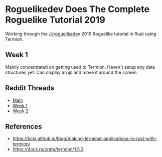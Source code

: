 # Roguelikedev Does The Complete Roguelike Tutorial 2019

Working through the [/r/roguelikedev](https://www.reddit.com/r/roguelikedev)
2019 Roguelike tutorial in Rust using Termion.

## Week 1
Mainly concentrated on getting used to Termion. Haven't setup any data structures
yet. Can display an @ and move it around the screen.

## Reddit Threads
- [Main](https://www.reddit.com/r/roguelikedev/comments/bz6s0j/roguelikedev_does_the_complete_roguelike_tutorial/)
- [Week 1](https://www.reddit.com/r/roguelikedev/comments/c1xj5b/roguelikedev_does_the_complete_roguelike_tutorial/)
- [Week 2](https://www.reddit.com/r/roguelikedev/comments/c52ik4/roguelikedev_does_the_complete_roguelike_tutorial/)

## References
- https://ticki.github.io/blog/making-terminal-applications-in-rust-with-termion/
- https://docs.rs/crate/termion/1.5.3

